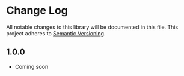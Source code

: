 # Change Log
All notable changes to this library will be documented in this file.
This project adheres to [Semantic Versioning](http://semver.org/).

## 1.0.0
* Coming soon